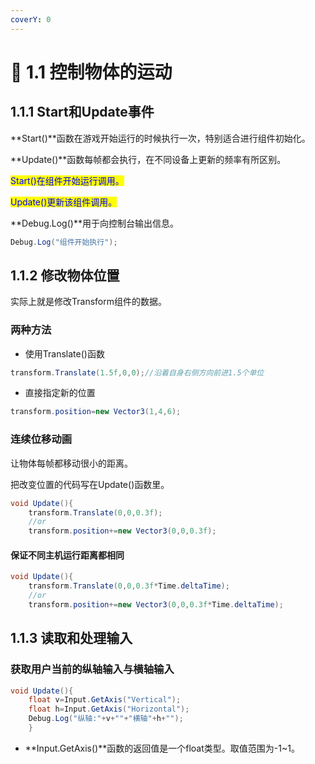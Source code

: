 ```yaml
---
coverY: 0
---
```


# 🐸 1.1 控制物体的运动

## 1.1.1 Start和Update事件

**Start()**函数在游戏开始运行的时候执行一次，特别适合进行组件初始化。

**Update()**函数每帧都会执行，在不同设备上更新的频率有所区别。

<mark style="color:blue;">Start()在组件开始运行调用。</mark>

<mark style="color:blue;">Update()更新该组件调用。</mark>

**Debug.Log()**用于向控制台输出信息。

```csharp
Debug.Log("组件开始执行");
```

## 1.1.2 修改物体位置

实际上就是修改Transform组件的数据。

### 两种方法

* 使用Translate()函数

```csharp
transform.Translate(1.5f,0,0);//沿着自身右侧方向前进1.5个单位
```

* 直接指定新的位置

```csharp
transform.position=new Vector3(1,4,6);
```

### 连续位移动画

让物体每帧都移动很小的距离。

把改变位置的代码写在Update()函数里。

```csharp
void Update(){
    transform.Translate(0,0,0.3f);
    //or
    transform.position+=new Vector3(0,0,0.3f);
```

#### 保证不同主机运行距离都相同

```csharp
void Update(){
    transform.Translate(0,0,0.3f*Time.deltaTime);
    //or
    transform.position+=new Vector3(0,0,0.3f*Time.deltaTime);
```

## 1.1.3 读取和处理输入

### 获取用户当前的纵轴输入与横轴输入

```csharp
void Update(){
    float v=Input.GetAxis("Vertical");
    float h=Input.GetAxis("Horizontal");
    Debug.Log("纵轴:"+v+""+"横轴"+h+"");
    }
```

* **Input.GetAxis()**函数的返回值是一个float类型。取值范围为-1\~1。
